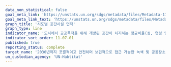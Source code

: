 ```yaml
---
data_non_statistical: false
goal_meta_link: 'https://unstats.un.org/sdgs/metadata/files/Metadata-11-07-01.pdf'
goal_meta_link_text: 'https://unstats.un.org/sdgs/metadata/files/Metadata-11-07-01.pdf'
graph_title: '시도별 공간시설 면적'
graph_type: line
indicator_name: '도시에서 공공목적을 위해 개방된 공간이 차지하는 평균비율(성, 연령 및 장애별)'
indicator_sort_order: 11-07-01
published: true
reporting_status: complete
target_name: '2030년까지 포괄적이고 안전하며 보편적으로 접근 가능한 녹색 및 공공장소 제공 (특히, 여성, 아동, 노인, 장애인)'
un_custodian_agency: 'UN-Habtitat'
---
```

